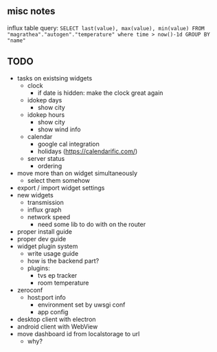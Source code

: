 
misc notes
----------

influx table query: `SELECT last(value), max(value), min(value) FROM "magrathea"."autogen"."temperature" where time > now()-1d GROUP BY "name"`

TODO
----

* tasks on existsing widgets
    * clock
        * if date is hidden: make the clock great again
    * idokep days
        * show city
    * idokep hours
        * show city
        * show wind info
    * calendar
        * google cal integration
        * holidays (https://calendarific.com/)
    * server status
        * ordering
* move more than on widget simultaneously
    * select them somehow
* export / import widget settings
* new widgets
    * transmission
    * influx graph
    * network speed
        * need some lib to do with on the router
* proper install guide
* proper dev guide
* widget plugin system
    * write usage guide
    * how is the backend part?
    * plugins:
        * tvs ep tracker
        * room temperature
* zeroconf
    * host:port info
        * environment set by uwsgi conf
        * app config
* desktop client with electron
* android client with WebView
* move dashboard id from localstorage to url
    * why?
